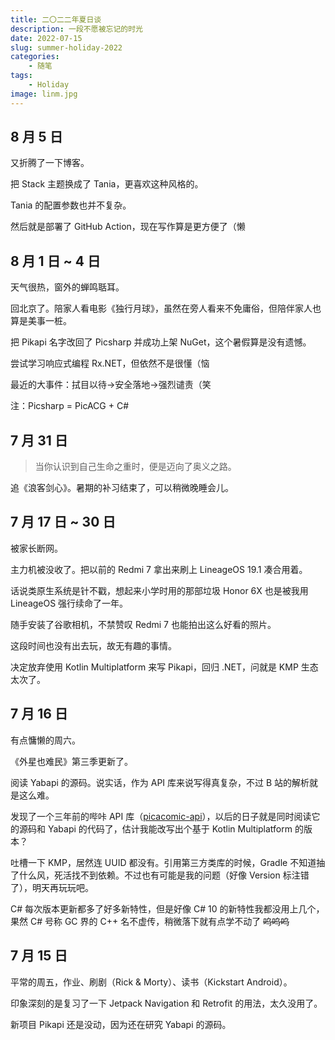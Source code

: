```yaml
---
title: 二〇二二年夏日谈
description: 一段不愿被忘记的时光
date: 2022-07-15
slug: summer-holiday-2022
categories:
    - 随笔
tags:
    - Holiday
image: linm.jpg
---
```


## 8 月 5 日

又折腾了一下博客。

把 Stack 主题换成了 Tania，更喜欢这种风格的。

Tania 的配置参数也并不复杂。

然后就是部署了 GitHub Action，现在写作算是更方便了（懒

## 8 月 1 日 ~ 4 日

天气很热，窗外的蝉鸣聒耳。

回北京了。陪家人看电影《独行月球》，虽然在旁人看来不免庸俗，但陪伴家人也算是美事一桩。

把 Pikapi 名字改回了 Picsharp 并成功上架 NuGet，这个暑假算是没有遗憾。

尝试学习响应式编程 Rx.NET，但依然不是很懂（恼

最近的大事件：拭目以待→安全落地→强烈谴责（笑

注：Picsharp = PicACG + C#

## 7 月 31 日

> 当你认识到自己生命之重时，便是迈向了奥义之路。

追《浪客剑心》。暑期的补习结束了，可以稍微晚睡会儿。

## 7 月 17 日 ~ 30 日

被家长断网。

主力机被没收了。把以前的 Redmi 7 拿出来刷上 LineageOS 19.1 凑合用着。

话说类原生系统是针不戳，想起来小学时用的那部垃圾 Honor 6X 也是被我用 LineageOS 强行续命了一年。

随手安装了谷歌相机，不禁赞叹 Redmi 7 也能拍出这么好看的照片。 

这段时间也没有出去玩，故无有趣的事情。

决定放弃使用 Kotlin Multiplatform 来写 Pikapi，回归 .NET，问就是 KMP 生态太次了。

## 7 月 16 日

有点慵懒的周六。

《外星也难民》第三季更新了。

阅读 Yabapi 的源码。说实话，作为 API 库来说写得真复杂，不过 B 站的解析就是这么难。

发现了一个三年前的哔咔 API 库（[picacomic-api](https://github1s.com/czp3009/picacomic-api)），以后的日子就是同时阅读它的源码和 Yabapi 的代码了，估计我能改写出个基于 Kotlin Multiplatform 的版本？

吐槽一下 KMP，居然连 UUID 都没有。引用第三方类库的时候，Gradle 不知道抽了什么风，死活找不到依赖。不过也有可能是我的问题（好像 Version 标注错了），明天再玩玩吧。

C# 每次版本更新都多了好多新特性，但是好像 C# 10 的新特性我都没用上几个，果然 C# 号称 GC 界的 C++ 名不虚传，稍微落下就有点学不动了 ~~呜呜呜~~

## 7 月 15 日

平常的周五，作业、刷剧（Rick & Morty）、读书（Kickstart Android）。

印象深刻的是复习了一下 Jetpack Navigation 和 Retrofit 的用法，太久没用了。

新项目 Pikapi 还是没动，因为还在研究 Yabapi 的源码。
